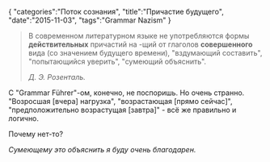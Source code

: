 {
"categories":"Поток сознания",
"title":"Причастие будущего",
"date":"2015-11-03",
"tags":"Grammar Nazism"
}

> В современном литературном языке не употребляются формы **действительных** причастий на -щий от глаголов **совершенного** вида (со значением будущего времени), "вздумающий составить", "попытающийся уверить", "сумеющий объяснить".
> 
> _Д. Э. Розенталь._

С "Grammar Führer"-ом, конечно, не поспоришь. Но очень странно. "Возросшая \[вчера\] нагрузка", "возрастающая \[прямо сейчас\]", "предположительно возрастущая \[завтра\]" - всё же правильно и логично.

Почему нет-то?

_Сумеющему это объяснить я буду очень благодарен._
